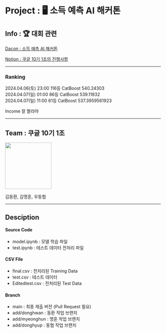 # Project : 🖥 소득 예측 AI 해커톤

## Info : 🏆 대회 관련

[Dacon : 소득 예측 AI 해커톤](https://dacon.io/competitions/official/236230/overview/description)

[Notion : 쿠글 10기 1조의 진행사항](https://lemon-paw-6c8.notion.site/EDA-6a386e559814455ba3ca28df096771f8?pvs=4)

---

### Ranking

2024.04.06(토) 23:00 116등 CatBoost 540.24303    
2024.04.07(일) 01:00  86등 CatBoost 539.11932  
2024.04.07(일) 11:00  61등 CatBoost 537.3959561923
  
Income 잘 짤라야

---

## Team : 쿠글 10기 1조

<img src="https://github.com/forwarder1121/AI-Income-Prediction-Hackathon/assets/66872094/de024666-95af-48d7-b80e-89e1bc79e02a" width="150" height="150"/>

김동환, 김명훈, 우동협

---

## Desciption

#### Source Code

-   model.ipynb : 모델 학습 파일
-   test.ipynb : 테스트 데이터 전처리 파일

#### CSV File

-   final.csv : 전치리된 Training Data
-   test.csv : 테스트 데이터
-   Editedtest.csv : 전처리된 Test Data


#### Branch

-    main : 최종 제출 버전 (Pull Request 필요)
-    add/donghwan : 동환 작업 브랜치
-    add/myeonghun : 명훈 작업 브랜치
-    add/donghyup : 동협 작업 브랜치
